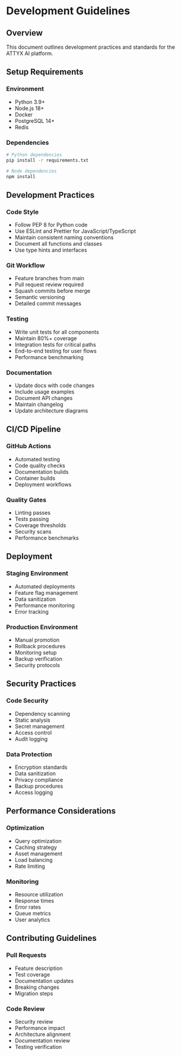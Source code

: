 # Development Guidelines

## Overview
This document outlines development practices and standards for the ATTYX AI platform.

## Setup Requirements

### Environment
- Python 3.9+
- Node.js 18+
- Docker
- PostgreSQL 14+
- Redis

### Dependencies
```bash
# Python dependencies
pip install -r requirements.txt

# Node dependencies
npm install
```

## Development Practices

### Code Style
- Follow PEP 8 for Python code
- Use ESLint and Prettier for JavaScript/TypeScript
- Maintain consistent naming conventions
- Document all functions and classes
- Use type hints and interfaces

### Git Workflow
- Feature branches from main
- Pull request review required
- Squash commits before merge
- Semantic versioning
- Detailed commit messages

### Testing
- Write unit tests for all components
- Maintain 80%+ coverage
- Integration tests for critical paths
- End-to-end testing for user flows
- Performance benchmarking

### Documentation
- Update docs with code changes
- Include usage examples
- Document API changes
- Maintain changelog
- Update architecture diagrams

## CI/CD Pipeline

### GitHub Actions
- Automated testing
- Code quality checks
- Documentation builds
- Container builds
- Deployment workflows

### Quality Gates
- Linting passes
- Tests passing
- Coverage thresholds
- Security scans
- Performance benchmarks

## Deployment

### Staging Environment
- Automated deployments
- Feature flag management
- Data sanitization
- Performance monitoring
- Error tracking

### Production Environment
- Manual promotion
- Rollback procedures
- Monitoring setup
- Backup verification
- Security protocols

## Security Practices

### Code Security
- Dependency scanning
- Static analysis
- Secret management
- Access control
- Audit logging

### Data Protection
- Encryption standards
- Data sanitization
- Privacy compliance
- Backup procedures
- Access logging

## Performance Considerations

### Optimization
- Query optimization
- Caching strategy
- Asset management
- Load balancing
- Rate limiting

### Monitoring
- Resource utilization
- Response times
- Error rates
- Queue metrics
- User analytics

## Contributing Guidelines

### Pull Requests
- Feature description
- Test coverage
- Documentation updates
- Breaking changes
- Migration steps

### Code Review
- Security review
- Performance impact
- Architecture alignment
- Documentation review
- Testing verification